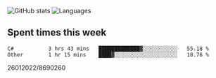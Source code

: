 ![GitHub stats](https://github-readme-stats.vercel.app/api?username=emipa606&theme=github_dark&show_icons=true) 
![Languages](https://github-readme-stats.vercel.app/api/top-langs/?username=emipa606&theme=github_dark&layout=compact)

## Spent times this week
<!--START_SECTION:waka-->

```text
C#           3 hrs 43 mins   █████████████▓░░░░░░░░░░░   55.18 %
Other        1 hr 15 mins    ████▓░░░░░░░░░░░░░░░░░░░░   18.76 %
```

<!--END_SECTION:waka-->


26012022/8690260
